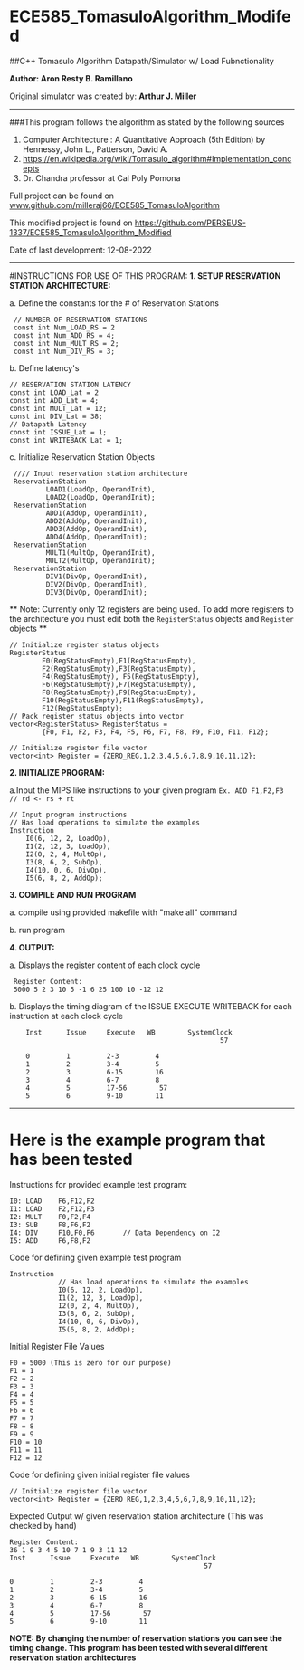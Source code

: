 # ECE585_TomasuloAlgorithm_Modifed

##C++ Tomasulo Algorithm Datapath/Simulator w/ Load Fubnctionality

**Author: Aron Resty B. Ramillano**

Original simulator was created by:
**Arthur J. Miller**

---

###This program follows the algorithm as stated by the following sources

1. Computer Architecture : A Quantitative Approach (5th Edition) by Hennessy, John L., Patterson, David A.
2. https://en.wikipedia.org/wiki/Tomasulo_algorithm#Implementation_concepts
3. Dr. Chandra professor at Cal Poly Pomona

Full project can be found on www.github.com/milleraj66/ECE585_TomasuloAlgorithm

This modified project is found on https://github.com/PERSEUS-1337/ECE585_TomasuloAlgorithm_Modified

Date of last development: 12-08-2022

---

#INSTRUCTIONS FOR USE OF THIS PROGRAM:
**1. SETUP RESERVATION STATION ARCHITECTURE:**

a. Define the constants for the # of Reservation Stations

     // NUMBER OF RESERVATION STATIONS
     const int Num_LOAD_RS = 2
     const int Num_ADD_RS = 4;
     const int Num_MULT_RS = 2;
     const int Num_DIV_RS = 3;

b. Define latency's

    // RESERVATION STATION LATENCY
    const int LOAD_Lat = 2
    const int ADD_Lat = 4;
    const int MULT_Lat = 12;
    const int DIV_Lat = 38;
    // Datapath Latency
    const int ISSUE_Lat = 1;
    const int WRITEBACK_Lat = 1;

c. Initialize Reservation Station Objects

     //// Input reservation station architecture
     ReservationStation
             LOAD1(LoadOp, OperandInit),
             LOAD2(LoadOp, OperandInit);
     ReservationStation
             ADD1(AddOp, OperandInit),
             ADD2(AddOp, OperandInit),
             ADD3(AddOp, OperandInit),
             ADD4(AddOp, OperandInit);
     ReservationStation
             MULT1(MultOp, OperandInit),
             MULT2(MultOp, OperandInit);
     ReservationStation
             DIV1(DivOp, OperandInit),
             DIV2(DivOp, OperandInit),
             DIV3(DivOp, OperandInit);

** Note: Currently only 12 registers are being used. To add more registers to the architecture
you must edit both the `RegisterStatus` objects and `Register` objects **

    // Initialize register status objects
    RegisterStatus
            F0(RegStatusEmpty),F1(RegStatusEmpty),
            F2(RegStatusEmpty),F3(RegStatusEmpty),
            F4(RegStatusEmpty), F5(RegStatusEmpty),
            F6(RegStatusEmpty),F7(RegStatusEmpty),
            F8(RegStatusEmpty),F9(RegStatusEmpty),
            F10(RegStatusEmpty),F11(RegStatusEmpty),
            F12(RegStatusEmpty);
    // Pack register status objects into vector
    vector<RegisterStatus> RegisterStatus =
            {F0, F1, F2, F3, F4, F5, F6, F7, F8, F9, F10, F11, F12};

    // Initialize register file vector
    vector<int> Register = {ZERO_REG,1,2,3,4,5,6,7,8,9,10,11,12};

**2. INITIALIZE PROGRAM:**

a.Input the MIPS like instructions to your given program `Ex. ADD F1,F2,F3 // rd <- rs + rt`

    // Input program instructions
    // Has load operations to simulate the examples
    Instruction
        I0(6, 12, 2, LoadOp),
        I1(2, 12, 3, LoadOp),
        I2(0, 2, 4, MultOp),
        I3(8, 6, 2, SubOp),
        I4(10, 0, 6, DivOp),
        I5(6, 8, 2, AddOp);

**3. COMPILE AND RUN PROGRAM**

a. compile using provided makefile with "make all" command

b. run program

**4. OUTPUT:**

a. Displays the register content of each clock cycle

     Register Content:
     5000 5 2 3 10 5 -1 6 25 100 10 -12 12

b. Displays the timing diagram of the ISSUE EXECUTE WRITEBACK for each instruction at each clock cycle

        Inst      Issue     Execute   WB        SystemClock
                                                        57

        0         1         2-3         4
        1         2         3-4         5
        2         3         6-15        16
        3         4         6-7         8
        4         5         17-56        57
        5         6         9-10        11

---

# Here is the example program that has been tested

Instructions for provided example test program:

    I0: LOAD    F6,F12,F2
    I1: LOAD    F2,F12,F3
    I2: MULT    F0,F2,F4
    I3: SUB     F8,F6,F2
    I4: DIV     F10,F0,F6       // Data Dependency on I2
    I5: ADD     F6,F8,F2

Code for defining given example test program

    Instruction
                // Has load operations to simulate the examples
                I0(6, 12, 2, LoadOp),
                I1(2, 12, 3, LoadOp),
                I2(0, 2, 4, MultOp),
                I3(8, 6, 2, SubOp),
                I4(10, 0, 6, DivOp),
                I5(6, 8, 2, AddOp);

Initial Register File Values

    F0 = 5000 (This is zero for our purpose)
    F1 = 1
    F2 = 2
    F3 = 3
    F4 = 4
    F5 = 5
    F6 = 6
    F7 = 7
    F8 = 8
    F9 = 9
    F10 = 10
    F11 = 11
    F12 = 12

Code for defining given initial register file values

    // Initialize register file vector
    vector<int> Register = {ZERO_REG,1,2,3,4,5,6,7,8,9,10,11,12};

Expected Output w/ given reservation station architecture (This was checked by hand)

    Register Content:
    36 1 9 3 4 5 10 7 1 9 3 11 12
    Inst      Issue     Execute   WB        SystemClock
                                                    57

    0         1         2-3         4
    1         2         3-4         5
    2         3         6-15        16
    3         4         6-7         8
    4         5         17-56        57
    5         6         9-10        11

**NOTE: By changing the number of reservation stations you can see the timing change.
This program has been tested with several different reservation station architectures**

